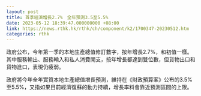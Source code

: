 ```yaml
---
layout: post
title: 首季經濟增長2.7%　全年預測3.5至5.5%
date: 2023-05-12 18:39:47.000000000 +08:00
link: https://news.rthk.hk/rthk/ch/component/k2/1700347-20230512.htm
categories: rthk
---
```


政府公布，今年第一季的本地生產總值修訂數字，按年增長2.7%，和初值一樣。其中服務輸出、服務輸入和私人消費開支，按年增長都達到雙位數，但貨物出口和貨物進口，表現仍疲弱。

政府將今年全年實質本地生產總值增長預測，維持在《財政預算案》公布的3.5%至5.5%，又指如果目前經濟復蘇的動力持續，增長率料會靠近預測區間的上限。
